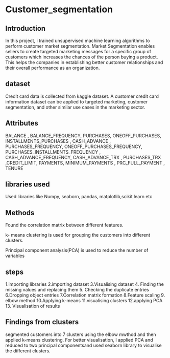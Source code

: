 # Customer_segmentation
 ## Introduction
In this project, i trained unsupervised machine learning algorithms to perform customer market segmentation.
Market Segmentation enables sellers to create targeted marketing messages for a specific group of customers which increases the chances of the person buying a product. This helps the companies in establishing better customer relationships and their overall performance as an organization.
 ## dataset 
Credit card data is collected from kaggle dataset.
A customer credit card information dataset can be applied to targeted marketing, customer segmentation, and other similar use cases in the marketing sector.
## Attributes
BALANCE	, BALANCE_FREQUENCY,	PURCHASES, 	ONEOFF_PURCHASES, 	INSTALLMENTS_PURCHASES	, CASH_ADVANCE	, PURCHASES_FREQUENCY,	ONEOFF_PURCHASES_FREQUENCY, 	PURCHASES_INSTALLMENTS_FREQUENCY	, CASH_ADVANCE_FREQUENCY, 	CASH_ADVANCE_TRX	, PURCHASES_TRX	,CREDIT_LIMIT, 	PAYMENTS, 	MINIMUM_PAYMENTS	, PRC_FULL_PAYMENT	, TENURE
## libraries used
Used libraries like Numpy, seaborn, pandas, matplotlib,scikit learn etc
## Methods
Found the correlation matrix between different features.

k- means clustering is used for grouping the customers into different clusters.

Principal component analysis(PCA) is used to reduce the number of variables 
## steps
1.importing libraries
2.importing dataset
3.Visualising dataset
4. Finding the missing values and replacing them
5. Checking the duplicate entries
6.Dropping object entries
7.Correlation matrix formation
8.Feature scaling
9. elbow method
10.Applying k-means
11.visualising clusters
12.applying PCA
13. Visualisation of results
## Findings from clusters
segmented customers into 7 clusters using the elbow mwthod and then applied k-means clustering.
For better visualisation, I applied PCA and reduced to two principal componentsand used seaborn library to visualise the different clusters.
